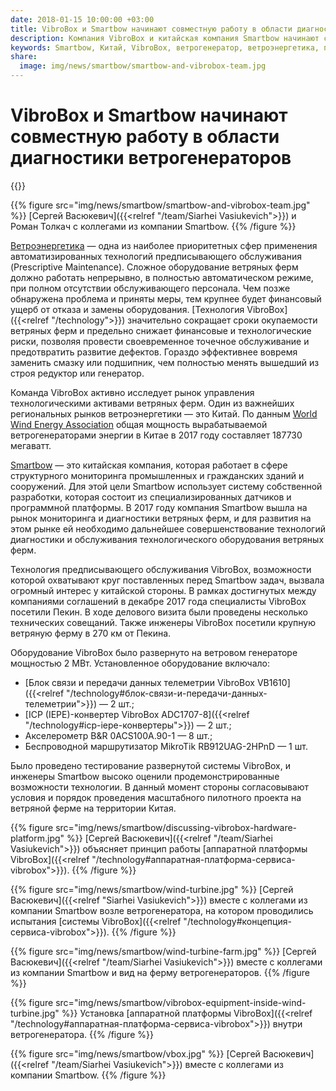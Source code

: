 ```yaml
---
date: 2018-01-15 10:00:00 +03:00
title: VibroBox и Smartbow начинают совместную работу в области диагностики ветрогенераторов
description: Компания VibroBox и китайская компания Smartbow начинают совместную работу в области диагностики ветрогенераторов.
keywords: Smartbow, Китай, VibroBox, ветрогенератор, ветроэнергетика, предписывающее, обслуживание, отчет, тест, вибрация, диагностика, сотрудничество, электроэнергия, 2025
share:
  image: img/news/smartbow/smartbow-and-vibrobox-team.jpg
---
```

# VibroBox и Smartbow начинают совместную работу в области диагностики ветрогенераторов

{{<date>}}

{{% figure src="img/news/smartbow/smartbow-and-vibrobox-team.jpg" %}}
[Сергей Васюкевич]({{<relref "/team/Siarhei Vasiukevich">}}) и Роман Толкач с коллегами из компании Smartbow.
{{% /figure %}}

[Ветроэнергетика](https://ru.wikipedia.org/wiki/Ветроэнергетика) — одна из наиболее приоритетных сфер применения автоматизированных технологий предписывающего обслуживания (Prescriptive Maintenance). Сложное оборудование ветряных ферм должно работать непрерывно, в полностью автоматическом режиме, при полном отсутствии обслуживающего персонала. Чем позже обнаружена проблема и приняты меры, тем крупнее будет финансовый ущерб от отказа и замены оборудования. [Технология VibroBox]({{<relref "/technology">}}) значительно сокращает сроки окупаемости ветряных ферм и предельно снижает финансовые и технологические риски, позволяя провести своевременное точечное обслуживание и предотвратить развитие дефектов. Гораздо эффективнее вовремя заменить смазку или подшипник, чем полностью менять вышедший из строя редуктор или генератор.

Команда VibroBox активно исследует рынок управления технологическими активами ветряных ферм. Один из важнейших региональных рынков ветроэнергетики — это Китай. По данным [World Wind Energy Association](http://www.wwindea.org/2017-statistics/) общая мощность вырабатываемой ветрогенераторами энергии в Китае в 2017 году составляет 187730 мегаватт.

[Smartbow](http://www.smartbow.net/) — это китайская компания, которая работает в сфере структурного мониторинга промышленных и гражданских зданий и сооружений. Для этой цели Smartbow использует систему собственной разработки, которая состоит из специализированных датчиков и программной платформы. В 2017 году компания Smartbow вышла на рынок мониторинга и диагностики ветряных ферм, и для развития на этом рынке ей необходимо дальнейшее совершенствование технологий диагностики и обслуживания технологического оборудования ветряных ферм.

Технология предписывающего обслуживания VibroBox, возможности которой охватывают круг поставленных перед Smartbow задач, вызвала огромный интерес у китайской стороны. В рамках достигнутых между компаниями соглашений в декабре 2017 года специалисты VibroBox посетили Пекин. В ходе делового визита были проведены несколько технических совещаний. Также инженеры VibroBox посетили крупную ветряную ферму в 270 км от Пекина.

Оборудование VibroBox было развернуто на ветровом генераторе мощностью 2 МВт. Установленное оборудование включало:

* [Блок связи и передачи данных телеметрии VibroBox VB1610]({{<relref "/technology#блок-связи-и-передачи-данных-телеметрии">}}) — 2 шт.;
* [ICP (IEPE)-конвертер VibroBox ADC1707-8]({{<relref "/technology#icp-iepe-конвертеры">}}) — 2 шт.;
* Акселерометр B&R 0ACS100A.90-1 — 8 шт.;
* Беспроводной маршрутизатор MikroTik RB912UAG-2HPnD — 1 шт.

Было проведено тестирование развернутой системы VibroBox, и инженеры Smartbow высоко оценили продемонстрированные возможности технологии. В данный момент стороны согласовывают условия и порядок проведения масштабного пилотного проекта на ветряной ферме на территории Китая.

{{% figure src="img/news/smartbow/discussing-vibrobox-hardware-platform.jpg" %}}
[Сергей Васюкевич]({{<relref "/team/Siarhei Vasiukevich">}}) объясняет принцип работы [аппаратной платформы VibroBox]({{<relref "/technology#аппаратная-платформа-сервиса-vibrobox">}}).
{{% /figure %}}

{{% figure src="img/news/smartbow/wind-turbine.jpg" %}}
[Сергей Васюкевич]({{<relref "Siarhei Vasiukevich">}}) вместе с коллегами из компании Smartbow возле ветрогенератора, на котором проводились испытания [системы VibroBox]({{<relref "/technology#концепция-сервиса-vibrobox">}}).
{{% /figure %}}

{{% figure src="img/news/smartbow/wind-turbine-farm.jpg" %}}
[Сергей Васюкевич]({{<relref "/team/Siarhei Vasiukevich">}}) вместе с коллегами из компании Smartbow и вид на ферму ветрогенераторов.
{{% /figure %}}

{{% figure src="img/news/smartbow/vibrobox-equipment-inside-wind-turbine.jpg" %}}
Установка [аппаратной платформы VibroBox]({{<relref "/technology#аппаратная-платформа-сервиса-vibrobox">}}) внутри ветрогенератора.
{{% /figure %}}

{{% figure src="img/news/smartbow/vbox.jpg" %}}
[Сергей Васюкевич]({{<relref "/team/Siarhei Vasiukevich">}}) вместе с коллегами из компании Smartbow.
{{% /figure %}}
